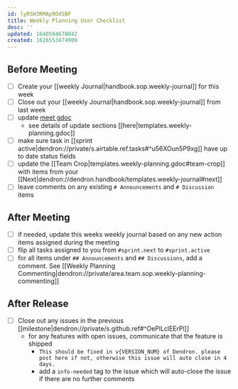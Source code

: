 ```yaml
---
id: lyRSH3RMAp9OdSBF
title: Weekly Planning User Checklist
desc: ''
updated: 1640584678842
created: 1626553474909
---
```


## Before Meeting
<!-- This should happen at least 12h before the meeting-->
- [ ] Create your [[weekly Journal|handbook.sop.weekly-journal]] for this week
- [ ] Close out your [[weekly Journal|handbook.sop.weekly-journal]] from last week
- [ ] update [meet gdoc](https://docs.google.com/document/d/1GEZfMMHLmz5AIvGoZrjM24TL7r_XjlmuerjEa2L9Pmo/edit#) 
  - see details of update sections [[here|templates.weekly-planning.gdoc]]
- [ ] make sure task in [[sprint active|dendron://private/s.airtable.ref.tasks#^u56XOun5P9xg]] have up to date status fields
- [ ] update the [[Team Crop|templates.weekly-planning.gdoc#team-crop]] with items from your [[Next|dendron://dendron.handbook/templates.weekly-journal#next]]
- [ ] leave comments on any existing `# Announcements` and `# Discussion` items

## After Meeting
<!-- This should happen immediately after the weekly meeting -->
- [ ] if needed, update this weeks weekly journal based on any new action items assigned during the meeting
- [ ] flip all tasks assigned to you from `#sprint.next` to `#sprint.active`
- [ ] for all items under `## Announcements` and `## Discussions`, add a comment. See [[Weekly Planning Commenting|dendron://private/area.team.sop.weekly-planning-commenting]]

## After Release
<!-- This should happen shortly after the weekly meeting -->

- [ ] Close out any issues in the previous [[milestone|dendron://private/s.github.ref#^OePlLclEErPl]]
  - for any features with open issues, communicate that the feature is shipped
    - `This should be fixed in v{VERSION_NUM} of Dendron. please post here if not, otherwise this issue will auto close in 4 days.`
    - add a `info-needed` tag to the issue which will auto-close the issue if there are no further comments
